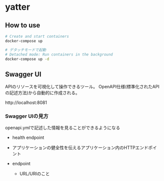 # yatter

## How to use

```sh
# Create and start containers
docker-compose up

# デタッチモードで起動
# Detached mode: Run containers in the background
docker-compose up -d
```

## Swagger UI

APIのリソースを可視化して操作できるツール。
OpenAPI仕様(標準化されたAPIの記述方法)から自動的に作成される。

http://localhost:8081

### Swagger UIの見方

openapi.ymlで記述した情報を見ることができるようになる

- health endpoint
- アプリケーションの健全性を伝えるアプリケーション内のHTTPエンドポイント

- endpoint
  - URL/URIのこと